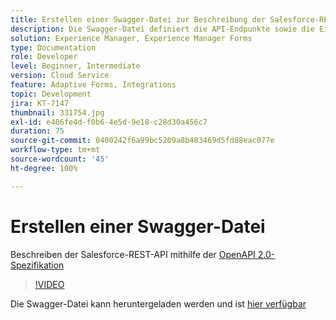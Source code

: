 ```yaml
---
title: Erstellen einer Swagger-Datei zur Beschreibung der Salesforce-REST-API
description: Die Swagger-Datei definiert die API-Endpunkte sowie die Eingabe- und Ausgabeparameter
solution: Experience Manager, Experience Manager Forms
type: Documentation
role: Developer
level: Beginner, Intermediate
version: Cloud Service
feature: Adaptive Forms, Integrations
topic: Development
jira: KT-7147
thumbnail: 331754.jpg
exl-id: e406fe4d-f0b6-4e5d-9e18-c28d30a456c7
duration: 75
source-git-commit: 0400242f6a99bc5209a8b483469d5fd88eac077e
workflow-type: tm+mt
source-wordcount: '45'
ht-degree: 100%

---
```


# Erstellen einer Swagger-Datei

Beschreiben der Salesforce-REST-API mithilfe der [OpenAPI 2.0-Spezifikation](https://swagger.io/docs/specification/2-0/basic-structure/)

>[!VIDEO](https://video.tv.adobe.com/v/331754?quality=12&learn=on)

Die Swagger-Datei kann heruntergeladen werden und ist [hier verfügbar](assets/sfdc-rest-swagger.zip)
